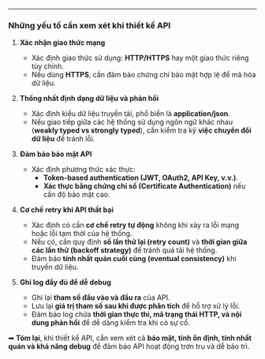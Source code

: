 
---
### **Những yếu tố cần xem xét khi thiết kế API**

1. **Xác nhận giao thức mạng**
    
    - Xác định giao thức sử dụng: **HTTP/HTTPS** hay một giao thức riêng tùy chỉnh.
    - Nếu dùng **HTTPS**, cần đảm bảo chứng chỉ bảo mật hợp lệ để mã hóa dữ liệu.
2. **Thống nhất định dạng dữ liệu và phản hồi**
    
    - Xác định kiểu dữ liệu truyền tải, phổ biến là **application/json**.
    - Nếu giao tiếp giữa các hệ thống sử dụng ngôn ngữ khác nhau (**weakly typed vs strongly typed**), cần kiểm tra kỹ **việc chuyển đổi dữ liệu** để tránh lỗi.
3. **Đảm bảo bảo mật API**
    
    - Xác định phương thức xác thực:
        - **Token-based authentication (JWT, OAuth2, API Key, v.v.)**.
        - **Xác thực bằng chứng chỉ số (Certificate Authentication)** nếu cần độ bảo mật cao.
4. **Cơ chế retry khi API thất bại**
    
    - Xác định có cần **cơ chế retry tự động** không khi xảy ra lỗi mạng hoặc lỗi tạm thời của hệ thống.
    - Nếu có, cần quy định **số lần thử lại (retry count)** và **thời gian giữa các lần thử (backoff strategy)** để tránh quá tải hệ thống.
    - Đảm bảo **tính nhất quán cuối cùng (eventual consistency)** khi truyền dữ liệu.
5. **Ghi log đầy đủ để dễ debug**
    
    - Ghi lại **tham số đầu vào và đầu ra** của API.
    - Lưu lại **giá trị tham số sau khi được phân tích** để hỗ trợ xử lý lỗi.
    - Đảm bảo log chứa **thời gian thực thi, mã trạng thái HTTP, và nội dung phản hồi** để dễ dàng kiểm tra khi có sự cố.

➡ **Tóm lại**, khi thiết kế API, cần xem xét cả **bảo mật, tính ổn định, tính nhất quán và khả năng debug** để đảm bảo API hoạt động trơn tru và dễ bảo trì.
